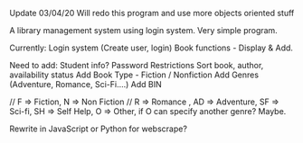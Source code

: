 Update 03/04/20
Will redo this program and use more objects oriented stuff

A library management system using login system.
Very simple program.

Currently:
Login system (Create user, login)
Book functions - Display & Add.

Need to add:
Student info?
Password Restrictions
Sort book, author, availability status
Add Book Type - Fiction / Nonfiction
Add Genres (Adventure, Romance, Sci-Fi....)
Add BIN

// F => Fiction, N => Non Fiction
// R => Romance , AD => Adventure, SF => Sci-fi, SH => Self Help, O => Other, if O can specify another genre? Maybe.

Rewrite in JavaScript or Python for webscrape?
